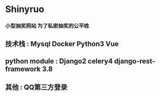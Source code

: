 # Shinyruo
### 小型抽奖网站 为了私密抽奖的公平姓
## 技术栈 : Mysql Docker Python3 Vue
## python module : Django2 celery4 django-rest-framework 3.8
## 其他 : QQ第三方登录
